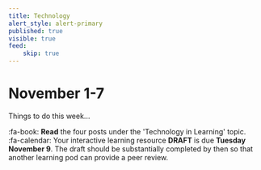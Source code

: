 ```yaml
---
title: Technology
alert_style: alert-primary
published: true
visible: true
feed:
    skip: true
---
```


# November 1-7
Things to do this week...

:fa-book: **Read** the four posts under the 'Technology in Learning' topic.    
:fa-calendar: Your interactive learning resource **DRAFT** is due **Tuesday November 9**. The draft should be substantially completed by then so that another learning pod can provide a peer review.

